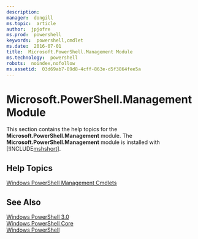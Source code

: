 ```yaml
---
description:  
manager:  dongill
ms.topic:  article
author:  jpjofre
ms.prod:  powershell
keywords:  powershell,cmdlet
ms.date:  2016-07-01
title:  Microsoft.PowerShell.Management Module
ms.technology:  powershell
robots:  noindex,nofollow
ms.assetid:  03d69ab7-89d8-4cff-863e-d5f3864fee5a
---
```


# Microsoft.PowerShell.Management Module
This section contains the help topics for the **Microsoft.PowerShell.Management** module. The **Microsoft.PowerShell.Management** module is installed with [!INCLUDE[mshshort]()].  
  
## Help Topics  
 [Windows PowerShell Management Cmdlets](http://go.microsoft.com/fwlink/?LinkID=245862)  
  
## See Also  
 [Windows PowerShell 3.0](Windows-PowerShell-3.0.md)   
 [Windows PowerShell Core](assetId:///4b75f1e4-f327-48f3-92ab-bf5435094d41)   
 [Windows PowerShell](assetId:///c425d27a-bb41-4947-8d73-ba5480bc8ee0)

